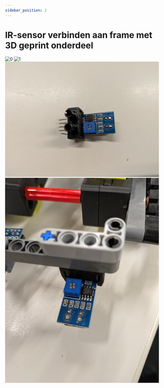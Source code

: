 ```yaml
---
sidebar_position: 2
---
```


# IR-sensor verbinden aan frame met 3D geprint onderdeel

![0](ir_0.jpg)
![1](ir_1.jpg)
![2](ir_2.jpg)
![3](ir_3.jpg)




